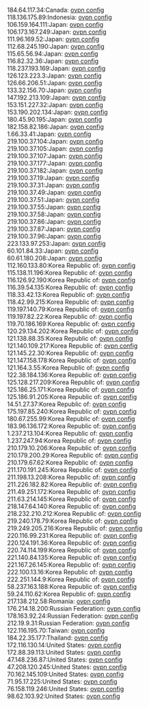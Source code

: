 184.64.117.34:Canada: [ovpn config](vpn/184_64_117_34.ovpn)  
118.136.175.89:Indonesia: [ovpn config](vpn/118_136_175_89.ovpn)  
106.159.164.111:Japan: [ovpn config](vpn/106_159_164_111.ovpn)  
106.173.167.249:Japan: [ovpn config](vpn/106_173_167_249.ovpn)  
111.96.169.52:Japan: [ovpn config](vpn/111_96_169_52.ovpn)  
112.68.245.190:Japan: [ovpn config](vpn/112_68_245_190.ovpn)  
115.65.56.94:Japan: [ovpn config](vpn/115_65_56_94.ovpn)  
116.82.32.36:Japan: [ovpn config](vpn/116_82_32_36.ovpn)  
118.237.193.169:Japan: [ovpn config](vpn/118_237_193_169.ovpn)  
126.123.223.3:Japan: [ovpn config](vpn/126_123_223_3.ovpn)  
126.66.206.51:Japan: [ovpn config](vpn/126_66_206_51.ovpn)  
133.32.156.70:Japan: [ovpn config](vpn/133_32_156_70.ovpn)  
147.192.213.109:Japan: [ovpn config](vpn/147_192_213_109.ovpn)  
153.151.227.32:Japan: [ovpn config](vpn/153_151_227_32.ovpn)  
153.190.202.134:Japan: [ovpn config](vpn/153_190_202_134.ovpn)  
180.45.90.195:Japan: [ovpn config](vpn/180_45_90_195.ovpn)  
182.158.82.186:Japan: [ovpn config](vpn/182_158_82_186.ovpn)  
1.66.33.41:Japan: [ovpn config](vpn/1_66_33_41.ovpn)  
219.100.37.104:Japan: [ovpn config](vpn/219_100_37_104.ovpn)  
219.100.37.105:Japan: [ovpn config](vpn/219_100_37_105.ovpn)  
219.100.37.107:Japan: [ovpn config](vpn/219_100_37_107.ovpn)  
219.100.37.177:Japan: [ovpn config](vpn/219_100_37_177.ovpn)  
219.100.37.182:Japan: [ovpn config](vpn/219_100_37_182.ovpn)  
219.100.37.19:Japan: [ovpn config](vpn/219_100_37_19.ovpn)  
219.100.37.31:Japan: [ovpn config](vpn/219_100_37_31.ovpn)  
219.100.37.49:Japan: [ovpn config](vpn/219_100_37_49.ovpn)  
219.100.37.51:Japan: [ovpn config](vpn/219_100_37_51.ovpn)  
219.100.37.55:Japan: [ovpn config](vpn/219_100_37_55.ovpn)  
219.100.37.58:Japan: [ovpn config](vpn/219_100_37_58.ovpn)  
219.100.37.86:Japan: [ovpn config](vpn/219_100_37_86.ovpn)  
219.100.37.87:Japan: [ovpn config](vpn/219_100_37_87.ovpn)  
219.100.37.96:Japan: [ovpn config](vpn/219_100_37_96.ovpn)  
223.133.97.253:Japan: [ovpn config](vpn/223_133_97_253.ovpn)  
60.101.84.33:Japan: [ovpn config](vpn/60_101_84_33.ovpn)  
60.61.180.208:Japan: [ovpn config](vpn/60_61_180_208.ovpn)  
112.160.133.80:Korea Republic of: [ovpn config](vpn/112_160_133_80.ovpn)  
115.138.11.196:Korea Republic of: [ovpn config](vpn/115_138_11_196.ovpn)  
116.126.92.190:Korea Republic of: [ovpn config](vpn/116_126_92_190.ovpn)  
116.39.54.135:Korea Republic of: [ovpn config](vpn/116_39_54_135.ovpn)  
118.33.42.13:Korea Republic of: [ovpn config](vpn/118_33_42_13.ovpn)  
118.42.99.215:Korea Republic of: [ovpn config](vpn/118_42_99_215.ovpn)  
119.197.140.79:Korea Republic of: [ovpn config](vpn/119_197_140_79.ovpn)  
119.197.82.22:Korea Republic of: [ovpn config](vpn/119_197_82_22.ovpn)  
119.70.186.169:Korea Republic of: [ovpn config](vpn/119_70_186_169.ovpn)  
120.29.134.202:Korea Republic of: [ovpn config](vpn/120_29_134_202.ovpn)  
121.138.88.35:Korea Republic of: [ovpn config](vpn/121_138_88_35.ovpn)  
121.140.109.217:Korea Republic of: [ovpn config](vpn/121_140_109_217.ovpn)  
121.145.22.30:Korea Republic of: [ovpn config](vpn/121_145_22_30.ovpn)  
121.147.158.178:Korea Republic of: [ovpn config](vpn/121_147_158_178.ovpn)  
121.164.3.55:Korea Republic of: [ovpn config](vpn/121_164_3_55.ovpn)  
122.38.184.136:Korea Republic of: [ovpn config](vpn/122_38_184_136.ovpn)  
125.128.217.209:Korea Republic of: [ovpn config](vpn/125_128_217_209.ovpn)  
125.186.25.171:Korea Republic of: [ovpn config](vpn/125_186_25_171.ovpn)  
125.186.91.205:Korea Republic of: [ovpn config](vpn/125_186_91_205.ovpn)  
14.51.27.37:Korea Republic of: [ovpn config](vpn/14_51_27_37.ovpn)  
175.197.85.240:Korea Republic of: [ovpn config](vpn/175_197_85_240.ovpn)  
180.67.255.99:Korea Republic of: [ovpn config](vpn/180_67_255_99.ovpn)  
183.96.136.172:Korea Republic of: [ovpn config](vpn/183_96_136_172.ovpn)  
1.237.213.104:Korea Republic of: [ovpn config](vpn/1_237_213_104.ovpn)  
1.237.247.94:Korea Republic of: [ovpn config](vpn/1_237_247_94.ovpn)  
210.179.10.206:Korea Republic of: [ovpn config](vpn/210_179_10_206.ovpn)  
210.179.200.29:Korea Republic of: [ovpn config](vpn/210_179_200_29.ovpn)  
210.179.67.62:Korea Republic of: [ovpn config](vpn/210_179_67_62.ovpn)  
211.170.191.245:Korea Republic of: [ovpn config](vpn/211_170_191_245.ovpn)  
211.198.13.208:Korea Republic of: [ovpn config](vpn/211_198_13_208.ovpn)  
211.226.182.82:Korea Republic of: [ovpn config](vpn/211_226_182_82.ovpn)  
211.49.251.172:Korea Republic of: [ovpn config](vpn/211_49_251_172.ovpn)  
211.63.214.145:Korea Republic of: [ovpn config](vpn/211_63_214_145.ovpn)  
218.147.64.140:Korea Republic of: [ovpn config](vpn/218_147_64_140.ovpn)  
218.232.210.212:Korea Republic of: [ovpn config](vpn/218_232_210_212.ovpn)  
219.240.178.79:Korea Republic of: [ovpn config](vpn/219_240_178_79.ovpn)  
219.249.205.216:Korea Republic of: [ovpn config](vpn/219_249_205_216.ovpn)  
220.116.99.231:Korea Republic of: [ovpn config](vpn/220_116_99_231.ovpn)  
220.124.191.36:Korea Republic of: [ovpn config](vpn/220_124_191_36.ovpn)  
220.74.114.199:Korea Republic of: [ovpn config](vpn/220_74_114_199.ovpn)  
221.140.84.135:Korea Republic of: [ovpn config](vpn/221_140_84_135.ovpn)  
221.167.26.145:Korea Republic of: [ovpn config](vpn/221_167_26_145.ovpn)  
222.100.13.16:Korea Republic of: [ovpn config](vpn/222_100_13_16.ovpn)  
222.251.144.9:Korea Republic of: [ovpn config](vpn/222_251_144_9.ovpn)  
58.237.163.188:Korea Republic of: [ovpn config](vpn/58_237_163_188.ovpn)  
59.24.110.62:Korea Republic of: [ovpn config](vpn/59_24_110_62.ovpn)  
217.138.212.58:Romania: [ovpn config](vpn/217_138_212_58.ovpn)  
176.214.18.200:Russian Federation: [ovpn config](vpn/176_214_18_200.ovpn)  
178.163.92.24:Russian Federation: [ovpn config](vpn/178_163_92_24.ovpn)  
212.19.9.31:Russian Federation: [ovpn config](vpn/212_19_9_31.ovpn)  
122.116.195.70:Taiwan: [ovpn config](vpn/122_116_195_70.ovpn)  
184.22.35.177:Thailand: [ovpn config](vpn/184_22_35_177.ovpn)  
172.116.130.14:United States: [ovpn config](vpn/172_116_130_14.ovpn)  
172.88.39.113:United States: [ovpn config](vpn/172_88_39_113.ovpn)  
47.148.236.87:United States: [ovpn config](vpn/47_148_236_87.ovpn)  
47.208.120.245:United States: [ovpn config](vpn/47_208_120_245.ovpn)  
70.162.145.109:United States: [ovpn config](vpn/70_162_145_109.ovpn)  
71.95.17.225:United States: [ovpn config](vpn/71_95_17_225.ovpn)  
76.158.119.246:United States: [ovpn config](vpn/76_158_119_246.ovpn)  
98.62.103.92:United States: [ovpn config](vpn/98_62_103_92.ovpn)  
